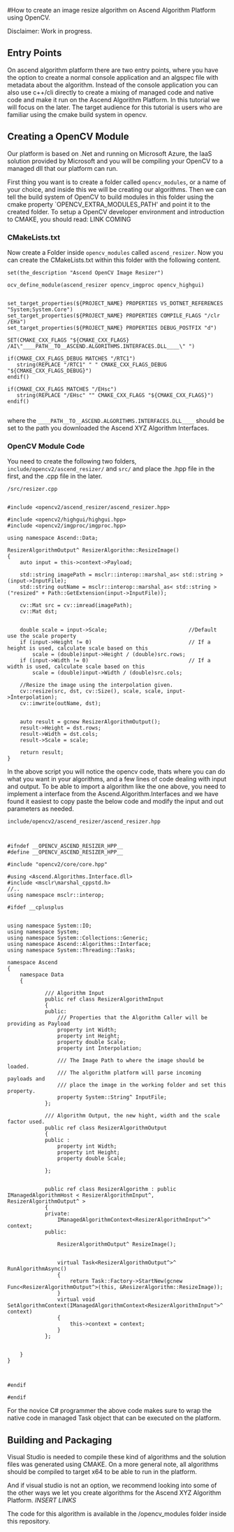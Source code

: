 
#How to create an image resize algorithm on Ascend Algorithm Platform using OpenCV.

Disclaimer: Work in progress.

## Entry Points
On ascend algorithm platform there are two entry points, where you have the option to create a normal console application and an algspec file with metadata about the algorithm. Instead of the console application you can also use c++/cli directly to create a mixing of managed code and native code and make it run on the Ascend Algorithm Platform. In this tutorial we will focus on the later. The target audience for this tutorial is users who are familiar using the cmake build system in opencv.

## Creating a OpenCV Module
Our platform is based on .Net and running on Microsoft Azure, the IaaS solution provided by Microsoft and you will be compiling your OpenCV to a managed dll that our platform can run.

First thing you want is to create a folder called `opencv_modules`, or a name of your choice, and inside this we will be creating our algorithms. Then we can tell the build system of OpenCV to build modules in this folder using the cmake property `OPENCV_EXTRA_MODULES_PATH' and point it to the created folder. To setup a OpenCV developer environment and introduction to CMAKE, you should read: LINK COMING


### CMakeLists.txt
Now create a Folder inside `opencv_modules` called `ascend_resizer`. Now you can create the CMakeLists.txt within this folder with the following content.

```
set(the_description "Ascend OpenCV Image Resizer")

ocv_define_module(ascend_resizer opencv_imgproc opencv_highgui)


set_target_properties(${PROJECT_NAME} PROPERTIES VS_DOTNET_REFERENCES "System;System.Core")
set_target_properties(${PROJECT_NAME} PROPERTIES COMPILE_FLAGS "/clr /EHa")
set_target_properties(${PROJECT_NAME} PROPERTIES DEBUG_POSTFIX "d")

SET(CMAKE_CXX_FLAGS "${CMAKE_CXX_FLAGS} /AI\"____PATH__TO__ASCEND.ALGORITHMS.INTERFACES.DLL____\" ")

if(CMAKE_CXX_FLAGS_DEBUG MATCHES "/RTC1")
   string(REPLACE "/RTC1" " " CMAKE_CXX_FLAGS_DEBUG "${CMAKE_CXX_FLAGS_DEBUG}")
endif()

if(CMAKE_CXX_FLAGS MATCHES "/EHsc")
   string(REPLACE "/EHsc" "" CMAKE_CXX_FLAGS "${CMAKE_CXX_FLAGS}")
endif()


```
where the `____PATH__TO__ASCEND.ALGORITHMS.INTERFACES.DLL____` should be set to the path you downloaded the Ascend XYZ Algorithm Interfaces.


### OpenCV Module Code
You need to create the following two folders, `include/opencv2/ascend_resizer/` and `src/` and place the .hpp file in the first, and the .cpp file in the later.

`/src/resizer.cpp`
```

#include <opencv2/ascend_resizer/ascend_resizer.hpp>

#include <opencv2/highgui/highgui.hpp>
#include <opencv2/imgproc/imgproc.hpp>

using namespace Ascend::Data;

ResizerAlgorithmOutput^ ResizerAlgorithm::ResizeImage()
{
	auto input = this->context->Payload;
	
	std::string imagePath = msclr::interop::marshal_as< std::string >(input->InputFile);
	std::string outName = msclr::interop::marshal_as< std::string >("resized" + Path::GetExtension(input->InputFile));
	
	cv::Mat src = cv::imread(imagePath);
	cv::Mat dst;


	double scale = input->Scale;                          //Default use the scale property
	if (input->Height != 0)                               // If a height is used, calculate scale based on this 
		scale = (double)input->Height / (double)src.rows;  
	if (input->Width != 0)                                // If a width is used, calculate scale based on this
		scale = (double)input->Width / (double)src.cols;

	//Resize the image using the interpolation given.
	cv::resize(src, dst, cv::Size(), scale, scale, input->Ínterpolation);
	cv::imwrite(outName, dst);


	auto result = gcnew ResizerAlgorithmOutput();
	result->Height = dst.rows;
	result->Width = dst.cols;
	result->Scale = scale;
	
	return result;
}

```

In the above script you will notice the opencv code, thats where you can do what you want in your algorithms, and a few lines of code dealing with input and output. To be able to import a algorithm like the one above, you need to implement a interface from the Ascend.Algorithm.Interfaces and we have found it easiest to copy paste the below code and modify the input and out parameters as needed.

`include/opencv2/ascend_resizer/ascend_resizer.hpp`
```


#ifndef __OPENCV_ASCEND_RESIZER_HPP__
#define __OPENCV_ASCEND_RESIZER_HPP__

#include "opencv2/core/core.hpp"

#using <Ascend.Algorithms.Interface.dll>
#include <msclr\marshal_cppstd.h>
//..
using namespace msclr::interop;

#ifdef __cplusplus


using namespace System::IO;
using namespace System;
using namespace System::Collections::Generic;
using namespace Ascend::Algorithms::Interface;
using namespace System::Threading::Tasks;

namespace Ascend
{
	namespace Data
	{

		    /// Algorithm Input
			public ref class ResizerAlgorithmInput
			{
			public:
				/// Properties that the Algorithm Caller will be providing as Payload
				property int Width;
				property int Height;
				property double Scale;
				property int Ínterpolation;

				/// The Image Path to where the image should be loaded. 
				/// The algorithm platform will parse incoming payloads and 
				/// place the image in the working folder and set this property.
				property System::String^ InputFile;
			};

			/// Algorithm Output, the new hight, width and the scale factor used.
			public ref class ResizerAlgorithmOutput
			{
			public :
				property int Width;
				property int Height;
				property double Scale;

			};
			

			public ref class ResizerAlgorithm : public IManagedAlgorithmHost < ResizerAlgorithmInput^, ResizerAlgorithmOutput^ >
			{
			private:
				IManagedAlgorithmContext<ResizerAlgorithmInput^>^ context;
			public:

				ResizerAlgorithmOutput^ ResizeImage();
				

				virtual Task<ResizerAlgorithmOutput^>^ RunAlgorithmAsync()
				{
					return Task::Factory->StartNew(gcnew Func<ResizerAlgorithmOutput^>(this, &ResizerAlgorithm::ResizeImage));
				}
				virtual void SetAlgorithmContext(IManagedAlgorithmContext<ResizerAlgorithmInput^>^ context)
				{
					this->context = context;
				}
			};

		
	}
}



#endif

#endif

```

For the novice C# programmer the above code makes sure to wrap the native code in managed Task object that can be executed on the platform. 

## Building and Packaging

Visual Studio is needed to compile these kind of algorithms and the solution files was generated using CMAKE. On a more general note, all algorithms should be compiled to target x64 to be able to run in the platform.

And if visual studio is not an option, we recommend looking into some of the other ways we let you create algorithms for the Ascend XYZ Algorithm Platform. _INSERT LINKS_

The code for this algorithm is available in the /opencv_modules folder inside this repository.
